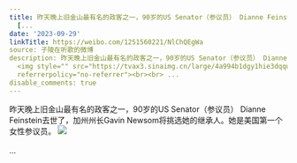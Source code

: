 ```yaml
---
title: 昨天晚上旧金山最有名的政客之一，90岁的US Senator（参议员） Dianne Feinstein去世了，加州州长Gavin Newsom将挑选她的继承人。她是美国第一个女性参议员。
  [...
date: '2023-09-29'
linkTitle: https://weibo.com/1251560221/NlChQEgWa
source: 子陵在听歌的微博
description: 昨天晚上旧金山最有名的政客之一，90岁的US Senator（参议员） Dianne Feinstein去世了，加州州长Gavin Newsom将挑选她的继承人。她是美国第一个女性参议员。
  <img style="" src="https://tvax3.sinaimg.cn/large/4a994b1dgy1hie3dqqusej23313k0b1w.jpg"
  referrerpolicy="no-referrer"><br><br> ...
disable_comments: true
---
```

昨天晚上旧金山最有名的政客之一，90岁的US Senator（参议员） Dianne Feinstein去世了，加州州长Gavin Newsom将挑选她的继承人。她是美国第一个女性参议员。 <img style="" src="https://tvax3.sinaimg.cn/large/4a994b1dgy1hie3dqqusej23313k0b1w.jpg" referrerpolicy="no-referrer"><br><br> ...